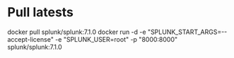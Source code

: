# Pull latests
docker pull splunk/splunk:7.1.0
docker run -d -e "SPLUNK_START_ARGS=--accept-license" -e "SPLUNK_USER=root" -p "8000:8000" splunk/splunk:7.1.0

